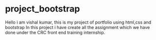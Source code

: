 # project_bootstrap
Hello i am vishal kumar, this is my project of portfolio using html,css and bootstrap 
In this project i have create all the assignment which we have done under the CRC front end training internship.
